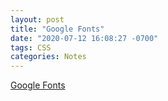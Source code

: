 ```yaml
---
layout: post
title: "Google Fonts"
date: "2020-07-12 16:08:27 -0700"
tags: CSS
categories: Notes
---
```


[Google Fonts](https://fonts.google.com/?preview.text=ABC&preview.text_type=custom)
